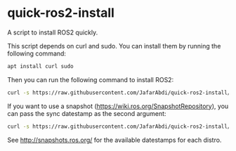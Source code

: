 # quick-ros2-install

A script to install ROS2 quickly.

This script depends on curl and sudo. You can install them by running the following command:

```bash
apt install curl sudo
```

Then you can run the following command to install ROS2:

```bash
curl -s https://raw.githubusercontent.com/JafarAbdi/quick-ros2-install/refs/heads/main/install.bash | bash -s DISTRO_NAME
```

If you want to use a snapshot (https://wiki.ros.org/SnapshotRepository), you can pass the sync datestamp as the second argument:

```bash
curl -s https://raw.githubusercontent.com/JafarAbdi/quick-ros2-install/refs/heads/main/install.bash | bash -s DISTRO_NAME DATESTAMP
```

See http://snapshots.ros.org/ for the available datestamps for each distro.
